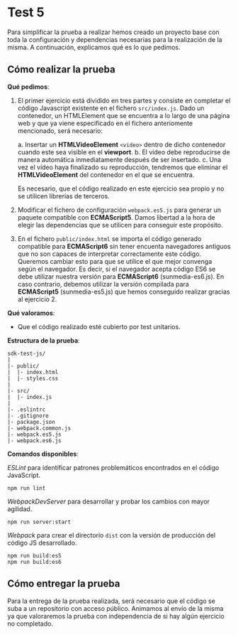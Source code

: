 # Test 5

Para simplificar la prueba a realizar hemos creado un proyecto base con toda la configuración y dependencias necesarias para la realización de la misma. 
A continuación, explicamos qué es lo que pedimos.

## Cómo realizar la prueba

**Qué pedimos**:

1. El primer ejercicio está dividido en tres partes y consiste en completar el código Javascript existente en el fichero `src/index.js`.
   Dado un contenedor, un HTMLElement que se encuentra a lo largo de una página web y que ya viene especificado en el fichero anteriomente mencionado, será necesario:

   a. Insertar un **HTMLVideoElement** `<video>` dentro de dicho contenedor cuando este sea visible en el **viewport**.
   b. El vídeo debe reproducirse de manera automática inmediatamente después de ser insertado. 
   c. Una vez el vídeo haya finalizado su reproducción, tendremos que eliminar el **HTMLVideoElement** del contenedor en el que se encuentra.

   Es necesario, que el código realizado en este ejercicio sea propio y no se utilicen librerías de terceros.

2. Modificar el fichero de configuración `webpack.es5.js` para generar un paquete compatible con **ECMAScript5**.
   Damos libertad a la hora de elegir las dependencias que se utilicen para conseguir este propósito.

3. En el fichero `public/index.html` se importa el código generado compatible para **ECMAScript6** sin tener encuenta navegadores antiguos que no son capaces de interpretar
   correctamente este código. 
   Queremos cambiar esto para que se utilice el que mejor convenga según el navegador.
   Es decir, si el navegador acepta código ES6 se debe utilizar nuestra versión para **ECMAScript6** (sunmedia-es6.js).
   En caso contrario, debemos utilizar la versión compilada para **ECMAScript5** (sunmedia-es5.js) que hemos conseguido realizar
   gracias al ejercicio 2. 

**Qué valoramos**:

- Que el código realizado esté cubierto por test unitarios.


**Estructura de la prueba**:

```
sdk-test-js/
|
|- public/
|  |- index.html
|  |- styles.css
|
|- src/
|  |- index.js
|
|- .eslintrc
|- .gitignore
|- package.json
|- webpack.common.js
|- webpack.es5.js
|- webpack.es6.js

```

**Comandos disponibles**:

*ESLint* para identificar patrones problemáticos encontrados en el código JavaScript.

```
npm run lint
```

*WebpackDevServer* para desarrollar y probar los cambios con mayor agilidad.

```
npm run server:start
```

*Webpack* para crear el directorio `dist` con la versión de producción del código JS desarrollado.  

```
npm run build:es5
npm run build:es6
```

## Cómo entregar la prueba

Para la entrega de la prueba realizada, será necesario que el código se suba a un repositorio con acceso público. 
Animamos al envío de la misma ya que valoraremos la prueba con independencia de si hay algún ejercicio no completado. 

